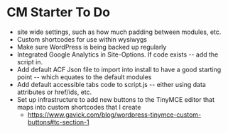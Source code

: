 # CM Starter To Do

- site wide settings, such as how much padding between modules, etc.
- Custom shortcodes for use within wysiwygs
- Make sure WordPress is being backed up regularly
- Integrated Google Analytics in Site-Options. If code exists -- add the script in.
- Add default ACF Json file to import into install to have a good starting point -- which equates to the default modules
- Add default accessible tabs code to script.js -- either using data attributes or href/ids, etc.
- Set up infrastructure to add new buttons to the TinyMCE editor that maps into custom shortcodes that I create
     - https://www.gavick.com/blog/wordpress-tinymce-custom-buttons#tc-section-1
     